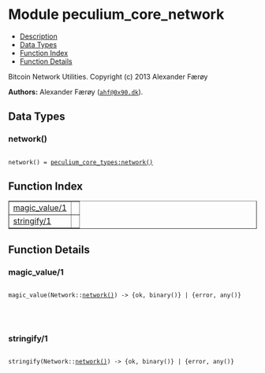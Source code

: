 

# Module peculium_core_network #
* [Description](#description)
* [Data Types](#types)
* [Function Index](#index)
* [Function Details](#functions)


Bitcoin Network Utilities.
Copyright (c)  2013 Alexander Færøy

__Authors:__ Alexander Færøy ([`ahf@0x90.dk`](mailto:ahf@0x90.dk)).

<a name="types"></a>

## Data Types ##




### <a name="type-network">network()</a> ###



<pre><code>
network() = <a href="peculium_core_types.md#type-network">peculium_core_types:network()</a>
</code></pre>


<a name="index"></a>

## Function Index ##


<table width="100%" border="1" cellspacing="0" cellpadding="2" summary="function index"><tr><td valign="top"><a href="#magic_value-1">magic_value/1</a></td><td></td></tr><tr><td valign="top"><a href="#stringify-1">stringify/1</a></td><td></td></tr></table>


<a name="functions"></a>

## Function Details ##

<a name="magic_value-1"></a>

### magic_value/1 ###


<pre><code>
magic_value(Network::<a href="#type-network">network()</a>) -&gt; {ok, binary()} | {error, any()}
</code></pre>

<br></br>



<a name="stringify-1"></a>

### stringify/1 ###


<pre><code>
stringify(Network::<a href="#type-network">network()</a>) -&gt; {ok, binary()} | {error, any()}
</code></pre>

<br></br>



